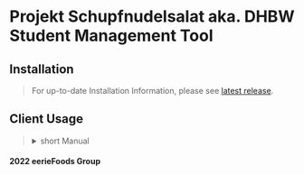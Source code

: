 # Projekt Schupfnudelsalat aka. DHBW Student Management Tool

## Installation
> For up-to-date Installation Information, please see [latest release](https://github.com/eerieFoods/SchupfnudelSalat/releases/latest).
>
>

## Client Usage
> <details><summary>short Manual</summary>
> <p>
> 
> ![Folie1](https://user-images.githubusercontent.com/28763394/175649510-82fe3f7f-fb4e-4545-ae02-7ab95c052a77.PNG)
>
> ![Folie2](https://user-images.githubusercontent.com/28763394/175649340-ddee8740-833a-4a88-93b7-e3f315459661.PNG)
> </p>
> </details>


#### 2022 eerieFoods Group

